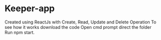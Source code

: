# Keeper-app
Created using ReactJs with Create, Read, Update and Delete Operation
To see how it works download the code 
Open cmd prompt direct the folder
Run npm start.
